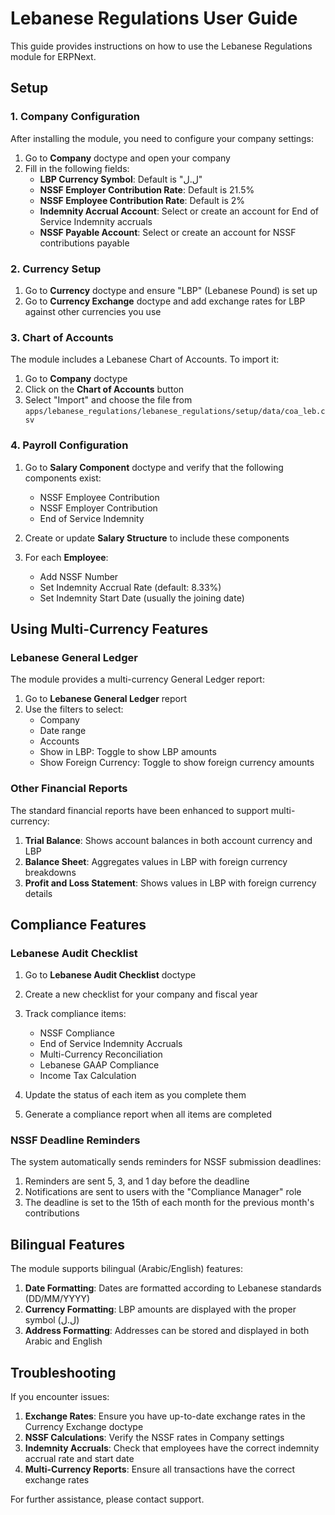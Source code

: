 # Lebanese Regulations User Guide

This guide provides instructions on how to use the Lebanese Regulations module for ERPNext.

## Setup

### 1. Company Configuration

After installing the module, you need to configure your company settings:

1. Go to **Company** doctype and open your company
2. Fill in the following fields:
   - **LBP Currency Symbol**: Default is "ل.ل"
   - **NSSF Employer Contribution Rate**: Default is 21.5%
   - **NSSF Employee Contribution Rate**: Default is 2%
   - **Indemnity Accrual Account**: Select or create an account for End of Service Indemnity accruals
   - **NSSF Payable Account**: Select or create an account for NSSF contributions payable

### 2. Currency Setup

1. Go to **Currency** doctype and ensure "LBP" (Lebanese Pound) is set up
2. Go to **Currency Exchange** doctype and add exchange rates for LBP against other currencies you use

### 3. Chart of Accounts

The module includes a Lebanese Chart of Accounts. To import it:

1. Go to **Company** doctype
2. Click on the **Chart of Accounts** button
3. Select "Import" and choose the file from `apps/lebanese_regulations/lebanese_regulations/setup/data/coa_leb.csv`

### 4. Payroll Configuration

1. Go to **Salary Component** doctype and verify that the following components exist:

   - NSSF Employee Contribution
   - NSSF Employer Contribution
   - End of Service Indemnity

2. Create or update **Salary Structure** to include these components

3. For each **Employee**:
   - Add NSSF Number
   - Set Indemnity Accrual Rate (default: 8.33%)
   - Set Indemnity Start Date (usually the joining date)

## Using Multi-Currency Features

### Lebanese General Ledger

The module provides a multi-currency General Ledger report:

1. Go to **Lebanese General Ledger** report
2. Use the filters to select:
   - Company
   - Date range
   - Accounts
   - Show in LBP: Toggle to show LBP amounts
   - Show Foreign Currency: Toggle to show foreign currency amounts

### Other Financial Reports

The standard financial reports have been enhanced to support multi-currency:

1. **Trial Balance**: Shows account balances in both account currency and LBP
2. **Balance Sheet**: Aggregates values in LBP with foreign currency breakdowns
3. **Profit and Loss Statement**: Shows values in LBP with foreign currency details

## Compliance Features

### Lebanese Audit Checklist

1. Go to **Lebanese Audit Checklist** doctype
2. Create a new checklist for your company and fiscal year
3. Track compliance items:

   - NSSF Compliance
   - End of Service Indemnity Accruals
   - Multi-Currency Reconciliation
   - Lebanese GAAP Compliance
   - Income Tax Calculation

4. Update the status of each item as you complete them
5. Generate a compliance report when all items are completed

### NSSF Deadline Reminders

The system automatically sends reminders for NSSF submission deadlines:

1. Reminders are sent 5, 3, and 1 day before the deadline
2. Notifications are sent to users with the "Compliance Manager" role
3. The deadline is set to the 15th of each month for the previous month's contributions

## Bilingual Features

The module supports bilingual (Arabic/English) features:

1. **Date Formatting**: Dates are formatted according to Lebanese standards (DD/MM/YYYY)
2. **Currency Formatting**: LBP amounts are displayed with the proper symbol (ل.ل)
3. **Address Formatting**: Addresses can be stored and displayed in both Arabic and English

## Troubleshooting

If you encounter issues:

1. **Exchange Rates**: Ensure you have up-to-date exchange rates in the Currency Exchange doctype
2. **NSSF Calculations**: Verify the NSSF rates in Company settings
3. **Indemnity Accruals**: Check that employees have the correct indemnity accrual rate and start date
4. **Multi-Currency Reports**: Ensure all transactions have the correct exchange rates

For further assistance, please contact support.
